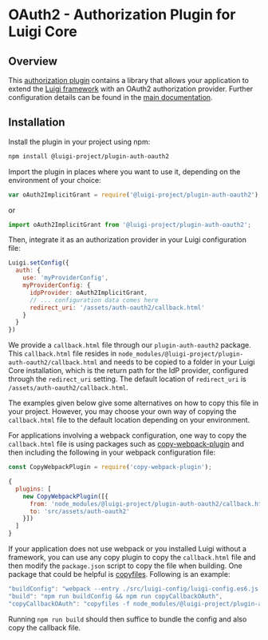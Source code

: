 <!-- meta
{
  "node": {
    "label": "OAuth2 Plugin",
    "category": {
      "label": "Authorization",
      "collapsible": true
    },
    "metaData": {
      "categoryPosition": 4,
      "position": 2
    }
  }
}
meta -->

# OAuth2 - Authorization Plugin for Luigi Core

## Overview

This [authorization plugin](https://github.com/luigi-project/luigi/tree/main/plugins/auth/public/auth-oauth2) contains a library that allows your application to extend the [Luigi framework](https://github.com/luigi-project/luigi/tree/main/core) with an OAuth2 authorization provider.
Further configuration details can be found in the [main documentation](https://docs.luigi-project.io/docs/authorization-configuration#oauth2-implicit-grant-configuration).

## Installation

Install the plugin in your project using npm:
```bash
npm install @luigi-project/plugin-auth-oauth2
```

Import the plugin in places where you want to use it, depending on the environment of your choice:
```javascript
var oAuth2ImplicitGrant = require('@luigi-project/plugin-auth-oauth2');
```
or
```javascript
import oAuth2ImplicitGrant from '@luigi-project/plugin-auth-oauth2';
```

Then, integrate it as an authorization provider in your Luigi configuration file:
```javascript
Luigi.setConfig({
  auth: {
    use: 'myProviderConfig',
    myProviderConfig: {
      idpProvider: oAuth2ImplicitGrant,
      // ... configuration data comes here
      redirect_uri: '/assets/auth-oauth2/callback.html'
    }
  }
})
```

 We provide a `callback.html` file through our `plugin-auth-oauth2` package. This `callback.html` file resides in `node_modules/@luigi-project/plugin-auth-oauth2/callback.html` and needs to be copied to a folder in your Luigi Core installation, which is the return path for the IdP provider, configured through the `redirect_uri` setting. The default location of `redirect_uri` is `/assets/auth-oauth2/callback.html`.

The examples given below give some alternatives on how to copy this file in your project. However, you may choose your own way of copying the `callback.html` file to the default location depending on your environment.

For applications involving a webpack configuration, one way to copy the `callback.html` file is using packages such as [copy-webpack-plugin](https://www.npmjs.com/package/copy-webpack-plugin) and then including the following in your webpack configuration file:

```javascript
const CopyWebpackPlugin = require('copy-webpack-plugin');

{
  plugins: [
    new CopyWebpackPlugin([{
      from: 'node_modules/@luigi-project/plugin-auth-oauth2/callback.html',
      to: 'src/assets/auth-oauth2'
    }])
  ]
}
```

If your application does not use webpack or you installed Luigi without a framework, you can use any copy plugin to copy the `callback.html` file and then modify the `package.json` script to copy the file when building. One package that could be helpful is [copyfiles](https://www.npmjs.com/package/copyfiles). Following is an example:

```javascript
"buildConfig": "webpack --entry ./src/luigi-config/luigi-config.es6.js --output-path ./public/assets --output-filename luigi-config.js --mode production",
"build": "npm run buildConfig && npm run copyCallbackOAuth",
"copyCallbackOAuth": "copyfiles -f node_modules/@luigi-project/plugin-auth-oauth2/callback.html public/assets/auth-oauth2"
```

Running `npm run build` should then suffice to bundle the config and also copy the callback file.

